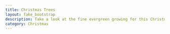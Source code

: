 ```yaml
---
title: Christmas Trees
layout: fake_bootstrap
description: Take a look at the fine evergreen growing for this Christmas season
category: Christmas
---
```

